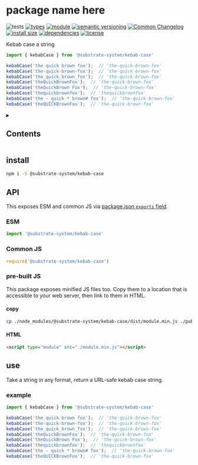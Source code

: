 # package name here
![tests](https://github.com/bicycle-codes/crypto-util/actions/workflows/nodejs.yml/badge.svg)
[![types](https://img.shields.io/npm/types/@substrate-system/icons?style=flat-square)](README.md)
[![module](https://img.shields.io/badge/module-ESM%2FCJS-blue?style=flat-square)](README.md)
[![semantic versioning](https://img.shields.io/badge/semver-2.0.0-blue?logo=semver&style=flat-square)](https://semver.org/)
[![Common Changelog](https://nichoth.github.io/badge/common-changelog.svg)](./CHANGELOG.md)
[![install size](https://flat.badgen.net/packagephobia/install/@nichoth/session-cookie)](https://packagephobia.com/result?p=@nichoth/session-cookie)
[![dependencies](https://img.shields.io/badge/dependencies-zero-brightgreen.svg?style=flat-square)](package.json)
[![license](https://img.shields.io/badge/license-MIT-brightgreen.svg?style=flat-square)](LICENSE)

Kebab case a string

```js
import { kebabCase } from '@substrate-system/kebab-case'

kebabCase('the quick brown fox');  // 'the-quick-brown-fox'
kebabCase('the-quick-brown-fox');  // 'the-quick-brown-fox'
kebabCase('the_quick_brown_fox');  // 'the-quick-brown-fox'
kebabCase('theQuickBrownFox');  // 'the-quick-brown-fox'
kebabCase('theQuickBrown Fox');  // 'the-quick-brown-fox'
kebabCase('thequickbrownfox');  // 'thequickbrownfox'
kebabCase('the - quick * brown# fox');  // 'the-quick-brown-fox'
kebabCase('theQUICKBrownFox');  // 'the-quick-brown-fox'
```

<details><summary><h2>Contents</h2></summary>
<!-- toc -->
</details>

## install

```sh
npm i -S @substrate-system/kebab-case
```

## API
This exposes ESM and common JS via [package.json `exports` field](https://nodejs.org/api/packages.html#exports).

### ESM
```js
import '@substrate-system/kebab-case'
```

### Common JS
```js
require('@substrate-system/kebab-case')
```

### pre-built JS
This package exposes minified JS files too. Copy them to a location that is
accessible to your web server, then link to them in HTML.

#### copy
```sh
cp ./node_modules/@substrate-system/kebab-case/dist/module.min.js ./public
```

#### HTML
```html
<script type="module" src="./module.min.js"></script>
```

## use
Take a string in any format, return a URL-safe kebab case string.

### example
```js
import { kebabCase } from '@substrate-system/kebab-case'

kebabCase('the quick brown fox');  // 'the-quick-brown-fox'
kebabCase('the-quick-brown-fox');  // 'the-quick-brown-fox'
kebabCase('the_quick_brown_fox');  // 'the-quick-brown-fox'
kebabCase('theQuickBrownFox');  // 'the-quick-brown-fox'
kebabCase('theQuickBrown Fox');  // 'the-quick-brown-fox'
kebabCase('thequickbrownfox');  // 'thequickbrownfox'
kebabCase('the - quick * brown# fox');  // 'the-quick-brown-fox'
kebabCase('theQUICKBrownFox');  // 'the-quick-brown-fox'
```

